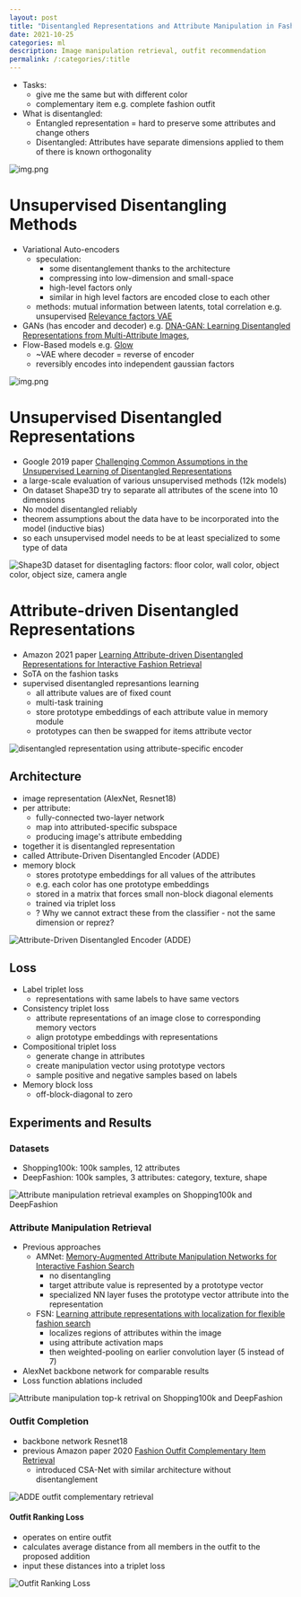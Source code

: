 ```yaml
---
layout: post
title: "Disentangled Representations and Attribute Manipulation in Fashion"
date: 2021-10-25
categories: ml
description: Image manipulation retrieval, outfit recommendation
permalink: /:categories/:title
---
```


- Tasks:
  - give me the same but with different color
  - complementary item e.g. complete fashion outfit
- What is disentangled:
  - Entangled representation = hard to preserve some attributes and change others
  - Disentangled: Attributes have separate dimensions applied to them of there is known orthogonality

![img.png](../images/disentangle-representation.png)

# Unsupervised Disentangling Methods
- Variational Auto-encoders
  - speculation:
    - some disentanglement thanks to the architecture
    - compressing into low-dimension and small-space
    - high-level factors only
    - similar in high level factors are encoded close to each other
  - methods: mutual information between latents, total correlation e.g. unsupervised [Relevance factors VAE](https://arxiv.org/pdf/1902.01568v1.pdf)
- GANs (has encoder and decoder) e.g. [DNA-GAN: Learning Disentangled Representations from Multi-Attribute Images](https://arxiv.org/pdf/1711.05415.pdf),
- Flow-Based models e.g. [Glow](/ml/openais-glow-flow-based-model-teardown)
  - ~VAE where decoder = reverse of encoder
  - reversibly encodes into independent gaussian factors

![img.png](../images/disentangle-smiling.png)

# Unsupervised Disentangled Representations
- Google 2019 paper [Challenging Common Assumptions in the Unsupervised Learning of Disentangled Representations](https://ai.googleblog.com/2019/04/evaluating-unsupervised-learning-of.html)
- a large-scale evaluation of various unsupervised methods (12k models)
- On dataset Shape3D try to separate all attributes of the scene into 10 dimensions 
- No model disentangled reliably
- theorem assumptions about the data have to be incorporated into the model (inductive bias)
- so each unsupervised model needs to be at least specialized to some type of data
 
![Shape3D dataset for disentagling factors: floor color, wall color, object color, object size, camera angle](../images/disentangled-shape3d.png)

# Attribute-driven Disentangled Representations

- Amazon 2021 paper [Learning Attribute-driven Disentangled Representations for Interactive Fashion Retrieval](https://openaccess.thecvf.com/content/ICCV2021/papers/Hou_Learning_Attribute-Driven_Disentangled_Representations_for_Interactive_Fashion_Retrieval_ICCV_2021_paper.pdf)
- SoTA on the fashion tasks
- supervised disentangled represantions learning
  - all attribute values are of fixed count
  - multi-task training
  - store prototype embeddings of each attribute value in memory module
  - prototypes can then be swapped for items attribute vector

![disentangled representation using attribute-specific encoder](../images/disentangled-encoder.png)


## Architecture

- image representation (AlexNet, Resnet18)
- per attribute:
  - fully-connected two-layer network
  - map into attributed-specific subspace
  - producing image's attribute embedding
- together it is disentangled representation
- called Attribute-Driven Disentangled Encoder (ADDE)
- memory block
  - stores prototype embeddings for all values of the attributes
  - e.g. each color has one prototype embeddings
  - stored in a matrix that forces small non-block diagonal elements
  - trained via triplet loss
  - ? Why we cannot extract these from the classifier - not the same dimension or reprez?

![Attribute-Driven Disentangled Encoder (ADDE)](../images/disentangle-architecture.png)

## Loss
- Label triplet loss
  - representations with same labels to have same vectors
- Consistency triplet loss
  - attribute representations of an image close to corresponding memory vectors
  - align prototype embeddings with representations
- Compositional triplet loss
  - generate change in attributes
  - create manipulation vector using prototype vectors
  - sample positive and negative samples based on labels
- Memory block loss
  - off-block-diagonal to zero


## Experiments and Results

### Datasets
- Shopping100k: 100k samples, 12 attributes
- DeepFashion: 100k samples, 3 attributes: category, texture, shape

![Attribute manipulation retrieval examples on Shopping100k and DeepFashion](../images/disentangle-retrival-examples.png)


### Attribute Manipulation Retrieval

- Previous approaches
  - AMNet: [Memory-Augmented Attribute Manipulation Networks for Interactive Fashion Search](https://openaccess.thecvf.com/content_cvpr_2017/papers/Zhao_Memory-Augmented_Attribute_Manipulation_CVPR_2017_paper.pdf)
    - no disentangling
    - target attribute value is represented by a prototype vector 
    - specialized NN layer fuses the prototype vector attribute into the representation
  - FSN: [Learning attribute representations with localization for flexible fashion search](https://openaccess.thecvf.com/content_cvpr_2018/papers/Ak_Learning_Attribute_Representations_CVPR_2018_paper.pdf)
    - localizes regions of attributes within the image
    - using attribute activation maps
    - then weighted-pooling on earlier convolution layer (5 instead of 7)
- AlexNet backbone network for comparable results
- Loss function ablations included

![Attribute manipulation top-k retrival on Shopping100k and DeepFashion](../images/disentangle-retrival-results.png)


### Outfit Completion
- backbone network Resnet18
- previous Amazon paper 2020 [Fashion Outfit Complementary Item Retrieval](https://openaccess.thecvf.com/content_CVPR_2020/papers/Lin_Fashion_Outfit_Complementary_Item_Retrieval_CVPR_2020_paper.pdf)
  - introduced CSA-Net with similar architecture without disentanglement

![ADDE outfit complementary retrieval](../images/disentangle-outfit-retrieval.png)

#### Outfit Ranking Loss
  - operates on entire outfit
  - calculates average distance from all members in the outfit to the proposed addition
  - input these distances into a triplet loss

![Outfit Ranking Loss](../images/disentange-outfit-ranking-loss.png)